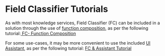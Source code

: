 # Field Classifier Tutorials

As with most knowledge services, Field Classifier \(FC\) can be included in a solution through the use of [function composition](../../../product-guide/reference-guide/technical-design-and-architecture/function-modeling/), as per the following tutorial:[ FC- Function Composition](field-classifier-function-composition-tutorial.md)

For some use-cases, it may be more convenient to use the included [UI Assistant](), as per the following tutorial: [FC & Assistant Tutorial](field-classifier-and-assistant-tutorial.md)

